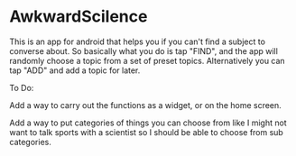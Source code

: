 # AwkwardScilence

This is an app for android that helps you if you can't find a subject to converse about.
So basically what you do is tap "FIND", and the app will randomly choose a topic from a set of preset topics.
Alternatively you can tap "ADD" and add a topic for later.

To Do:

Add a way to carry out the functions as a widget, or on the home screen.

Add a way to put categories of things you can choose from like I might not want to talk sports with a scientist so I should be able to choose from sub categories.

